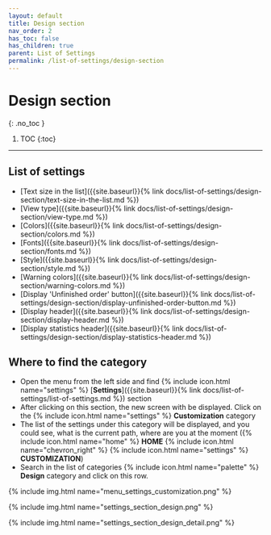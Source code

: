 ```yaml
---
layout: default
title: Design section
nav_order: 2
has_toc: false
has_children: true
parent: List of Settings
permalink: /list-of-settings/design-section
---
```


# Design section
{: .no_toc }

1. TOC
{:toc}

---

## List of settings
- [Text size in the list]({{site.baseurl}}{% link docs/list-of-settings/design-section/text-size-in-the-list.md %})
- [View type]({{site.baseurl}}{% link docs/list-of-settings/design-section/view-type.md %})
- [Colors]({{site.baseurl}}{% link docs/list-of-settings/design-section/colors.md %})
- [Fonts]({{site.baseurl}}{% link docs/list-of-settings/design-section/fonts.md %})
- [Style]({{site.baseurl}}{% link docs/list-of-settings/design-section/style.md %})
- [Warning colors]({{site.baseurl}}{% link docs/list-of-settings/design-section/warning-colors.md %})
- [Display 'Unfinished order' button]({{site.baseurl}}{% link docs/list-of-settings/design-section/display-unfinished-order-button.md %})
- [Display header]({{site.baseurl}}{% link docs/list-of-settings/design-section/display-header.md %})
- [Display statistics header]({{site.baseurl}}{% link docs/list-of-settings/design-section/display-statistics-header.md %})

## Where to find the category
- Open the menu from the left side and find {% include icon.html name="settings" %} [**Settings**]({{site.baseurl}}{% link docs/list-of-settings/list-of-settings.md %}) section
- After clicking on this section, the new screen with be displayed. Click on the {% include icon.html name="settings" %} **Customization** category
- The list of the settings under this category will be displayed, and you could see, what is the current path, where are you at the moment ({% include icon.html name="home" %} **HOME** {% include icon.html name="chevron_right" %} {% include icon.html name="settings" %} **CUSTOMIZATION**)
- Search in the list of categories {% include icon.html name="palette" %} **Design** category and click on this row.

{% include img.html name="menu_settings_customization.png" %}

{% include img.html name="settings_section_design.png" %}

{% include img.html name="settings_section_design_detail.png" %}
